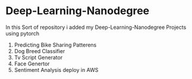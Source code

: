 # Deep-Learning-Nanodegree
In this Sort of repository i added my Deep-Learning-Nanodegree Projects using pytorch 
<ol>
  <li>Predicting Bike Sharing Patterens</li>
  <li> Dog Breed Classifier</li>
  <li> Tv Script Generator</li>
  <li> Face Genertor</li>
  <li> Sentiment Analysis deploy in AWS</li>
  
  </ol>
